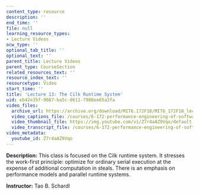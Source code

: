 ```yaml
---
content_type: resource
description: ''
end_time: ''
file: null
learning_resource_types:
- Lecture Videos
ocw_type: ''
optional_tab_title: ''
optional_text: ''
parent_title: Lecture Videos
parent_type: CourseSection
related_resources_text: ''
resource_index_text: ''
resourcetype: Video
start_time: ''
title: 'Lecture 13: The Cilk Runtime System'
uid: eb42e35f-9087-ba5c-8611-7908ee65a3fa
video_files:
  archive_url: https://archive.org/download/MIT6.172F18/MIT6_172F18_lecture_13_300k.mp4
  video_captions_file: /courses/6-172-performance-engineering-of-software-systems-fall-2018/74068e9599d459ca84adb1849534f29d_Z7r4aAZ9Vqo.vtt
  video_thumbnail_file: https://img.youtube.com/vi/Z7r4aAZ9Vqo/default.jpg
  video_transcript_file: /courses/6-172-performance-engineering-of-software-systems-fall-2018/8b8b559690a9ad9989a666eca85107d8_Z7r4aAZ9Vqo.pdf
video_metadata:
  youtube_id: Z7r4aAZ9Vqo
---
```


**Description:** This class is focused on the Cilk runtime system. It stresses the work-first principle: optimize for ordinary serial execution at the expense of additional computation in steals. There is an emphasis on performance models and parallel runtime systems.

**Instructor:** Tao B. Schardl



